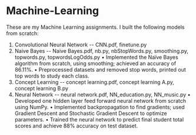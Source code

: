 # Machine-Learning
These are my Machine Learning assignments. I built the following models from scratch:
1. Convolutional Neural Network -- CNN.pdf, finetune.py
2. Naive Bayes -- Naive Bayes.pdf, nb.py, nbStopWords.py, smoothing.py, topwords.py, topwordsLogOdds.py
  •  Implemented the Naïve Bayes algorithm from scratch, using smoothing; achieved an accuracy of 86.11%.
  •  Preprocessed datasets and removed stop words, printed out top words to study each class.
3. Concept Learning -- concept learning.pdf, concept learning A.py, concept learning B.py
4. Neural Network -- neural network.pdf, NN_education.py, NN_music.py
  •  Developed one hidden layer feed forward neural network from scratch using NumPy.
  •  Implemented backpropagation to find gradients; used Gradient Descent and Stochastic Gradient Descent to optimize parameters.
  •  Trained the neural network to predict final student total scores and achieve 88% accuracy on test dataset.

